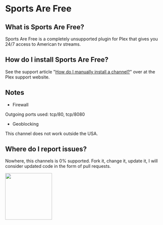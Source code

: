 Sports Are Free
===============

What is Sports Are Free?
------------------------
Sports Are Free is a completely unsupported plugin for Plex that gives you 24/7 access to American tv streams.

How do I install Sports Are Free?
---------------------------------
See the support article "[How do I manually install a channel?](https://support.plex.tv/hc/en-us/articles/201187656-How-do-I-manually-install-a-channel-)" over at the Plex support website.

Notes
-----
- Firewall

Outgoing ports used: tcp/80, tcp/8080

- Geoblocking

This channel does not work outside the USA.

Where do I report issues?
-------------------------
Nowhere, this channels is 0% supported. Fork it, change it, update it, I will consider updated code in the form of pull requests.

<img src="https://raw.githubusercontent.com/piplongrun/sportsarefree.bundle/master/Contents/Resources/icon-default.jpg" width="150">

